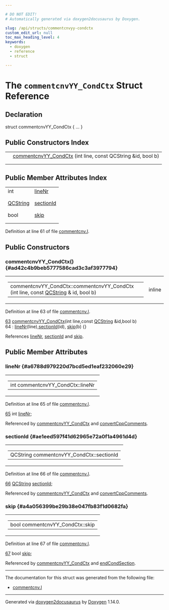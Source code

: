 ```yaml
---

# DO NOT EDIT!
# Automatically generated via doxygen2docusaurus by Doxygen.

slug: /api/structs/commentcnvyy-condctx
custom_edit_url: null
toc_max_heading_level: 4
keywords:
  - doxygen
  - reference
  - struct

---
```


<div class="doxyPage">

# The `commentcnvYY_CondCtx` Struct Reference



## Declaration

<div class="doxyDeclaration">
struct commentcnvYY_CondCtx { ... }
</div>

## Public Constructors Index

<table class="doxyMembersIndex">

<tr class="doxyMemberIndexItem">
<td class="doxyMemberIndexItemType" align="left" valign="top"></td>
<td class="doxyMemberIndexItemName" align="left" valign="top"><a href="#ad42c4b9beb5777586cad3c3af3977794">commentcnvYY_CondCtx</a> (int line, const QCString &amp;id, bool b)</td>
</tr>
<tr class="doxyMemberIndexDescription">
<td class="doxyMemberIndexDescriptionLeft"></td>
<td class="doxyMemberIndexDescriptionRight">
</td>
</tr>
<tr class="doxyMemberIndexSeparator">
<td class="doxyMemberIndexSeparator" colspan="2"></td>
</tr>

</table>

## Public Member Attributes Index

<table class="doxyMembersIndex">

<tr class="doxyMemberIndexItem">
<td class="doxyMemberIndexItemType" align="left" valign="top">int</td>
<td class="doxyMemberIndexItemName" align="left" valign="top"><a href="#a6788d979220d7bcd5ed1eaf232060e29">lineNr</a></td>
</tr>
<tr class="doxyMemberIndexDescription">
<td class="doxyMemberIndexDescriptionLeft"></td>
<td class="doxyMemberIndexDescriptionRight">
</td>
</tr>
<tr class="doxyMemberIndexSeparator">
<td class="doxyMemberIndexSeparator" colspan="2"></td>
</tr>

<tr class="doxyMemberIndexItem">
<td class="doxyMemberIndexItemType" align="left" valign="top"><a href="/web-doxygen/docs/api/classes/qcstring">QCString</a></td>
<td class="doxyMemberIndexItemName" align="left" valign="top"><a href="#ae1eed597f41d62965e72a0f1a4961d4d">sectionId</a></td>
</tr>
<tr class="doxyMemberIndexDescription">
<td class="doxyMemberIndexDescriptionLeft"></td>
<td class="doxyMemberIndexDescriptionRight">
</td>
</tr>
<tr class="doxyMemberIndexSeparator">
<td class="doxyMemberIndexSeparator" colspan="2"></td>
</tr>

<tr class="doxyMemberIndexItem">
<td class="doxyMemberIndexItemType" align="left" valign="top">bool</td>
<td class="doxyMemberIndexItemName" align="left" valign="top"><a href="#a4a056399be29b38e047fb83f1d0682fa">skip</a></td>
</tr>
<tr class="doxyMemberIndexDescription">
<td class="doxyMemberIndexDescriptionLeft"></td>
<td class="doxyMemberIndexDescriptionRight">
</td>
</tr>
<tr class="doxyMemberIndexSeparator">
<td class="doxyMemberIndexSeparator" colspan="2"></td>
</tr>

</table>


<p>Definition at line 61 of file <a href="/web-doxygen/docs/api/files/src/commentcnv-l">commentcnv.l</a>.</p>


<div class="doxySectionDef">

## Public Constructors

### commentcnvYY\_CondCtx() {#ad42c4b9beb5777586cad3c3af3977794}

<div class="doxyMemberItem">
<div class="doxyMemberProto">
<table class="doxyMemberLabels">
<tr class="doxyMemberLabels">
<td class="doxyMemberLabelsLeft">
<table class="doxyMemberName">
<tr>
<td class="doxyMemberName">commentcnvYY_CondCtx::commentcnvYY_CondCtx (int line, const <a href="/web-doxygen/docs/api/classes/qcstring">QCString</a> &amp; id, bool b)</td>
</tr>
</table>
</td>
<td class="doxyMemberLabelsRight">
<span class="doxyMemberLabels">
<span class="doxyMemberLabel inline">inline</span>
</span>
</td>
</tr>
</table>
</div>
<div class="doxyMemberDoc">



<p>Definition at line 63 of file <a href="/web-doxygen/docs/api/files/src/commentcnv-l">commentcnv.l</a>.</p>


<div class="doxyProgramListing">

<div class="doxyCodeLine"><span class="doxyLineNumber"><a href="#ad42c4b9beb5777586cad3c3af3977794">63</a></span><span class="doxyLineContent"><span class="doxyHighlight">  <a href="#ad42c4b9beb5777586cad3c3af3977794">commentcnvYY_CondCtx</a>(</span><span class="doxyHighlightKeywordType">int</span><span class="doxyHighlight"> line,</span><span class="doxyHighlightKeyword">const</span><span class="doxyHighlight"> <a href="/web-doxygen/docs/api/classes/qcstring">QCString</a> &amp;</span><span class="doxyHighlightKeywordType">id</span><span class="doxyHighlight">,</span><span class="doxyHighlightKeywordType">bool</span><span class="doxyHighlight"> b)</span></span></div>
<div class="doxyCodeLine"><span class="doxyLineNumber">64</span><span class="doxyLineContent"><span class="doxyHighlight">    : <a href="#a6788d979220d7bcd5ed1eaf232060e29">lineNr</a>(line),<a href="#ae1eed597f41d62965e72a0f1a4961d4d">sectionId</a>(id), <a href="#a4a056399be29b38e047fb83f1d0682fa">skip</a>(b) {}</span></span></div>

</div>


<p>References <a href="#a6788d979220d7bcd5ed1eaf232060e29">lineNr</a>, <a href="#ae1eed597f41d62965e72a0f1a4961d4d">sectionId</a> and <a href="#a4a056399be29b38e047fb83f1d0682fa">skip</a>.</p>

</div>
</div>

</div>

<div class="doxySectionDef">

## Public Member Attributes

### lineNr {#a6788d979220d7bcd5ed1eaf232060e29}

<div class="doxyMemberItem">
<div class="doxyMemberProto">
<table class="doxyMemberLabels">
<tr class="doxyMemberLabels">
<td class="doxyMemberLabelsLeft">
<table class="doxyMemberName">
<tr>
<td class="doxyMemberName">int commentcnvYY_CondCtx::lineNr</td>
</tr>
</table>
</td>
</tr>
</table>
</div>
<div class="doxyMemberDoc">



<p>Definition at line 65 of file <a href="/web-doxygen/docs/api/files/src/commentcnv-l">commentcnv.l</a>.</p>


<div class="doxyProgramListing">

<div class="doxyCodeLine"><span class="doxyLineNumber"><a href="#a6788d979220d7bcd5ed1eaf232060e29">65</a></span><span class="doxyLineContent"><span class="doxyHighlight">  </span><span class="doxyHighlightKeywordType">int</span><span class="doxyHighlight"> <a href="#a6788d979220d7bcd5ed1eaf232060e29">lineNr</a>;</span></span></div>

</div>


<p>Referenced by <a href="#ad42c4b9beb5777586cad3c3af3977794">commentcnvYY_CondCtx</a> and <a href="/web-doxygen/docs/api/files/src/commentcnv-h/#a4706ae57556b5cab395e8d2c8ec666b9">convertCppComments</a>.</p>

</div>
</div>

### sectionId {#ae1eed597f41d62965e72a0f1a4961d4d}

<div class="doxyMemberItem">
<div class="doxyMemberProto">
<table class="doxyMemberLabels">
<tr class="doxyMemberLabels">
<td class="doxyMemberLabelsLeft">
<table class="doxyMemberName">
<tr>
<td class="doxyMemberName">QCString commentcnvYY_CondCtx::sectionId</td>
</tr>
</table>
</td>
</tr>
</table>
</div>
<div class="doxyMemberDoc">



<p>Definition at line 66 of file <a href="/web-doxygen/docs/api/files/src/commentcnv-l">commentcnv.l</a>.</p>


<div class="doxyProgramListing">

<div class="doxyCodeLine"><span class="doxyLineNumber"><a href="#ae1eed597f41d62965e72a0f1a4961d4d">66</a></span><span class="doxyLineContent"><span class="doxyHighlight">  <a href="/web-doxygen/docs/api/classes/qcstring">QCString</a> <a href="#ae1eed597f41d62965e72a0f1a4961d4d">sectionId</a>;</span></span></div>

</div>


<p>Referenced by <a href="#ad42c4b9beb5777586cad3c3af3977794">commentcnvYY_CondCtx</a> and <a href="/web-doxygen/docs/api/files/src/commentcnv-h/#a4706ae57556b5cab395e8d2c8ec666b9">convertCppComments</a>.</p>

</div>
</div>

### skip {#a4a056399be29b38e047fb83f1d0682fa}

<div class="doxyMemberItem">
<div class="doxyMemberProto">
<table class="doxyMemberLabels">
<tr class="doxyMemberLabels">
<td class="doxyMemberLabelsLeft">
<table class="doxyMemberName">
<tr>
<td class="doxyMemberName">bool commentcnvYY_CondCtx::skip</td>
</tr>
</table>
</td>
</tr>
</table>
</div>
<div class="doxyMemberDoc">



<p>Definition at line 67 of file <a href="/web-doxygen/docs/api/files/src/commentcnv-l">commentcnv.l</a>.</p>


<div class="doxyProgramListing">

<div class="doxyCodeLine"><span class="doxyLineNumber"><a href="#a4a056399be29b38e047fb83f1d0682fa">67</a></span><span class="doxyLineContent"><span class="doxyHighlight">  </span><span class="doxyHighlightKeywordType">bool</span><span class="doxyHighlight"> <a href="#a4a056399be29b38e047fb83f1d0682fa">skip</a>;</span></span></div>

</div>


<p>Referenced by <a href="#ad42c4b9beb5777586cad3c3af3977794">commentcnvYY_CondCtx</a> and <a href="/web-doxygen/docs/api/files/src/commentcnv-l/#a34860cedec3675010f3293403abd9bd3">endCondSection</a>.</p>

</div>
</div>

</div>

<hr/>

The documentation for this struct was generated from the following file:

<ul>
<li><a href="/web-doxygen/docs/api/files/src/commentcnv-l">commentcnv.l</a></li>
</ul>

<hr/>

<p class="doxyGeneratedBy">Generated via <a href="https://github.com/xpack/doxygen2docusaurus">doxygen2docusaurus</a> by <a href="https://www.doxygen.nl">Doxygen</a> 1.14.0.</p>

</div>
